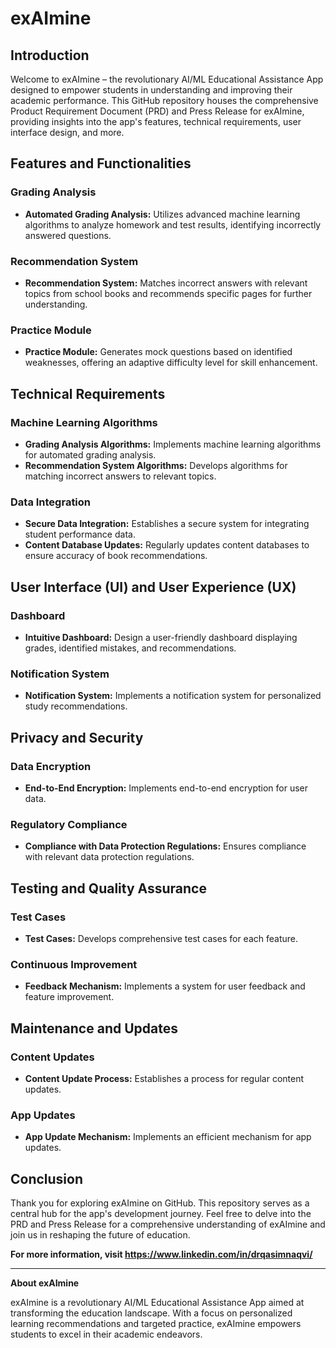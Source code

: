# exAImine

## Introduction

Welcome to exAImine – the revolutionary AI/ML Educational Assistance App designed to empower students in understanding and improving their academic performance. This GitHub repository houses the comprehensive Product Requirement Document (PRD) and Press Release for exAImine, providing insights into the app's features, technical requirements, user interface design, and more.

## Features and Functionalities

### Grading Analysis

- **Automated Grading Analysis:** Utilizes advanced machine learning algorithms to analyze homework and test results, identifying incorrectly answered questions.

### Recommendation System

- **Recommendation System:** Matches incorrect answers with relevant topics from school books and recommends specific pages for further understanding.

### Practice Module

- **Practice Module:** Generates mock questions based on identified weaknesses, offering an adaptive difficulty level for skill enhancement.

## Technical Requirements

### Machine Learning Algorithms

- **Grading Analysis Algorithms:** Implements machine learning algorithms for automated grading analysis.
- **Recommendation System Algorithms:** Develops algorithms for matching incorrect answers to relevant topics.

### Data Integration

- **Secure Data Integration:** Establishes a secure system for integrating student performance data.
- **Content Database Updates:** Regularly updates content databases to ensure accuracy of book recommendations.

## User Interface (UI) and User Experience (UX)

### Dashboard

- **Intuitive Dashboard:** Design a user-friendly dashboard displaying grades, identified mistakes, and recommendations.

### Notification System

- **Notification System:** Implements a notification system for personalized study recommendations.

## Privacy and Security

### Data Encryption

- **End-to-End Encryption:** Implements end-to-end encryption for user data.

### Regulatory Compliance

- **Compliance with Data Protection Regulations:** Ensures compliance with relevant data protection regulations.

## Testing and Quality Assurance

### Test Cases

- **Test Cases:** Develops comprehensive test cases for each feature.

### Continuous Improvement

- **Feedback Mechanism:** Implements a system for user feedback and feature improvement.

## Maintenance and Updates

### Content Updates

- **Content Update Process:** Establishes a process for regular content updates.

### App Updates

- **App Update Mechanism:** Implements an efficient mechanism for app updates.

## Conclusion

Thank you for exploring exAImine on GitHub. This repository serves as a central hub for the app's development journey. Feel free to delve into the PRD and Press Release for a comprehensive understanding of exAImine and join us in reshaping the future of education.

**For more information, visit https://www.linkedin.com/in/drqasimnaqvi/**

---

**About exAImine**

exAImine is a revolutionary AI/ML Educational Assistance App aimed at transforming the education landscape. With a focus on personalized learning recommendations and targeted practice, exAImine empowers students to excel in their academic endeavors.
